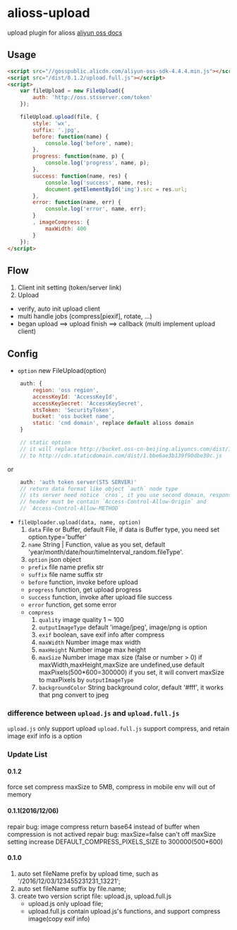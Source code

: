 # alioss-upload
upload plugin for alioss
[aliyun oss docs](https://help.aliyun.com/document_detail/32069.html)

## Usage
```html
<script src="//gosspublic.alicdn.com/aliyun-oss-sdk-4.4.4.min.js"></script>
<script src="/dist/0.1.2/upload.full.js"></script>
<script>
    var fileUpload = new FileUpload({
        auth: 'http://oss.stsserver.com/token'
    });

    fileUpload.upload(file, {
        style: 'wx',
        suffix: '.jpg',
        before: function(name) {
            console.log('before', name);
        },
        progress: function(name, p) {
            console.log('progress', name, p);
        },
        success: function(name, res) {
            console.log('success', name, res);
            document.getElementById('img').src = res.url;
        },
        error: function(name, err) {
            console.log('error', name, err);
        }
        , imageCompress: {
            maxWidth: 400
        }
    });
</script>
```

## Flow
1. Client init setting (token/server link)
2. Upload
  * verify, auto init upload client
  * multi handle jobs (compress[piexif], rotate, ...)
  * began upload ==> upload finish ==> callback  (multi implement upload client)

## Config
* `option` new FileUpload(option)
```js
    auth: {
        region: 'oss region',
        accessKeyId: 'AccessKeyId',
        accessKeySecret: 'AccessKeySecret',
        stsToken: 'SecurityToken',
        bucket: 'oss bucket name',
        static: 'cnd domain', replace default alioss domain
    }

    // static option
    // it will replace http://bucket.oss-cn-beijing.aliyuncs.com/dist/1.bbe6ae3b139f90dbe30c.js
    // to http://cdn.staticdomain.com/dist/1.bbe6ae3b139f90dbe30c.js
```    
or
```js
    auth: 'auth token server(STS SERVER)'
    // return data format like object `auth` node type
    // sts server need notice `cros`, it you use second domain, response
    // header must be contain `Access-Control-Allow-Origin` and
    // `Access-Control-Allow-METHOD`
```

* `fileUploader.upload(data, name, option)`
  1. `data` File or Buffer, default File, if data is Buffer type, you need set option.type='buffer'
  2. `name` String | Function, value as you set, default 'year/month/date/hour/timeInterval_random.fileType'.
  3. `option` json object
    * `prefix` file name prefix str
    * `suffix` file name suffix str
    * `before` function, invoke before upload 
    * `progress` function, get upload progress
    * `success` function, invoke after upload file success
    * `error` function, get some error
    * `compress` 
      1. `quality` image quality 1 ~ 100
      2. `outputImageType` default 'image/jpeg', image/png is option
      3. `exif` boolean, save exif info after compress
      4. `maxWidth` Number image max width
      5. `maxHeight` Number image max height
      6. `maxSize` Number image max size  (false or number > 0)
                   if maxWidth,maxHeight,maxSize are undefined,use default maxPixels(500*600=300000)
                   if you set, it will convert maxSize to maxPixels by `outputImageType`
      7. `backgroundColor` String background color, default '#fff', it works that png convert to jpeg

### difference between `upload.js` and `upload.full.js`
 `upload.js` only support upload
 `upload.full.js` support compress, and retain image exif info is a option

### Update List
#### 0.1.2
force set compress maxSize to 5MB, compress in mobile env will out of memory

#### 0.1.1(2016/12/06)
repair bug: image compress return base64 instead of buffer when compression is not actived
repair bug: maxSize=false can't off maxSize setting
increase DEFAULT_COMPRESS_PIXELS_SIZE to 300000(500*600)

#### 0.1.0
1. auto set fileName prefix by upload time, such as '/2016/12/03/123455231231_13221';
2. auto set fileName suffix by file.name;
3. create two version script file: upload.js, upload.full.js
   * upload.js  only upload file;
   * upload.full.js contain upload.js's functions, and support compress image(copy exif info)